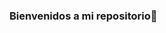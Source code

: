### Bienvenidos a mi repositorio👋

<!--
**Helmut128/helmut128** is a ✨ _special_ ✨ repository because its `README.md` (this file) appears on your GitHub profile.

